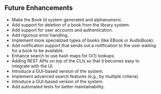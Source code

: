 ## Future Enhancements
- Make the Book Id system generated and alphanumeric.
- Add support for deletion of a book from the library system.
- Add support for user accounts and authentication.
- Add rigorous error handling.
- Implement more specialized types of books (like EBook or AudioBook).
- Add notification support that sends out a notification to the user waiting for a book to be available.
- Enhance search to use hash maps for O(1) lookups.
- Adding REST APIs on top of the CLIs so that it becomes easy to integrate with the UI. 
- Introduce a GUI-based version of the system.
- Implement advanced search features (e.g., by multiple criteria).
- Introduce a GUI-based version of the system.
- Add automated tests for better maintainability.